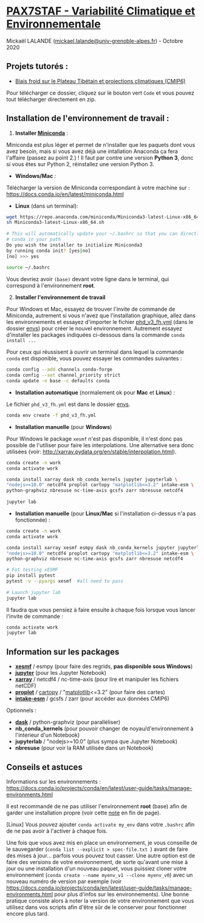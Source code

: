 # [PAX7STAF - Variabilité Climatique et Environnementale](https://chamilo.univ-grenoble-alpes.fr/courses/PAX7STAF/index.php?id_session=0)

Mickaël LALANDE (mickael.lalande@univ-grenoble-alpes.fr) - Octobre 2020

## Projets tutorés :
- [Biais froid sur le Plateau Tibétain et projections climatiques (CMIP6)](HMA_bias_CMIP6)

Pour télécharger ce dossier, cliquez sur le bouton vert `Code` et vous pouvez tout télécharger directement en zip.
  
## Installation de l'environnement de travail :

1. **Installer [Miniconda](https://docs.conda.io/en/latest/miniconda.html)** : 

Miniconda est plus léger et permet de n'installer que les paquets dont vous avez besoin, mais si vous avez déjà une intallation Anaconda ça fera l'affaire (passez au point 2.) ! Il faut par contre une version **Python 3**, donc si vous êtes sur Python 2, réinstallez une version Python 3.

- **Windows/Mac** :

Télécharger la version de Miniconda correspondant à votre machine sur : https://docs.conda.io/en/latest/miniconda.html

- **Linux** (dans un terminal):

```bash
wget https://repo.anaconda.com/miniconda/Miniconda3-latest-Linux-x86_64.sh 
sh Miniconda3-latest-Linux-x86_64.sh 
  
# This will automatically update your ~/.bashrc so that you can directly have
# conda in your path
Do you wish the installer to initialize Miniconda3
by running conda init? [yes|no]
[no] >>> yes
  
source ~/.bashrc  
```
  
Vous devriez avoir `(base)` devant votre ligne dans le terminal, qui correspond à l'environnement **root**.


2. **Installer l'environnement de travail**

Pour Windows et Mac, essayez de trouver l'invite de commande de Miniconda, autrement si vous n'avez que l'installation graphique, allez dans les environnements et essayez d'importer le fichier [phd_v3_fh.yml](envs/phd_v3_fh.yml) (dans le dossier [envs](envs)) pour créer le nouvel environnement. Autrement essayez d'installer les packages indiquées ci-dessous dans la commande `conda install ...`

Pour ceux qui réussisent à ouvrir un terminal dans lequel la commande `conda` est disponible, vous pouvez essayer les commandes suivantes :

```bash
conda config --add channels conda-forge  
conda config --set channel_priority strict  
conda update -n base -c defaults conda  
```

- **Installation automatique** (normalement ok pour **Mac** et **Linux**) :

Le fichier `phd_v3_fh.yml` est dans le dossier [envs](envs).

```bash
conda env create -f phd_v3_fh.yml 
```

- **Installation manuelle** (pour **Windows**)

Pour Windows le package `xesmf` n'est pas disponible, il n'est donc pas possible de l'utiliser pour faire les interpolations. Une alternative sera donc utilisées (voir: http://xarray.pydata.org/en/stable/interpolation.html).

```bash
conda create -n work
conda activate work

conda install xarray dask nb_conda_kernels jupyter jupyterlab \
"nodejs>=10.0" netcdf4 proplot cartopy "matplotlib<=3.2" intake-esm \
python-graphviz nbresuse nc-time-axis gcsfs zarr nbresuse netcdf4
  
jupyter lab
```

- **Installation manuelle** (pour **Linux/Mac** si l'installation ci-dessus n'a pas fonctionnée) :

```bash
conda create -n work
conda activate work

conda install xarray xesmf esmpy dask nb_conda_kernels jupyter jupyterlab \
"nodejs>=10.0" netcdf4 proplot cartopy "matplotlib<=3.2" intake-esm \
python-graphviz nbresuse nc-time-axis gcsfs zarr nbresuse netcdf4

# Fot testing xESMF
pip install pytest  
pytest -v --pyargs xesmf  #all need to pass
  
# Launch jupyter lab
jupyter lab
```

Il faudra que vous pensiez à faire ensuite à chaque fois lorsque vous lancer l'invite de commande :
```bash
conda activate work
jupyter lab
```

## Information sur les packages


- **[xesmf](https://xesmf.readthedocs.io/en/latest/)** / esmpy (pour faire des regrids, **pas disponible sous Windows**)
- **[jupyter](https://jupyter.org/)** (pour les Jupyter Notebook)
- **[xarray](http://xarray.pydata.org/en/stable/)** / netcdf4 / nc-time-axis (pour lire et manipuler les fichiers netCDF)
- **[proplot](https://proplot.readthedocs.io/en/latest/)** / [cartopy](https://scitools.org.uk/cartopy/docs/latest/) / "[matplotlib](https://matplotlib.org/)<=3.2" (pour faire des cartes)
- **[intake-esm](https://intake-esm.readthedocs.io/en/latest/)** / gcsfs / zarr (pour accéder aux données CMIP6)

Optionnels :

- **[dask](https://dask.org/)** / python-graphviz  (pour paralléliser)
- **nb_conda_kernels** (pour pouvoir changer de noyau/d'environnement à l'interieur d'un Notebook)
- **jupyterlab** / "nodejs>=10.0" (plus sympa que Jupyter Notebook)
- **nbresuse** (pour voir la RAM utilisée dans un Notebook)

## Conseils et astuces

Informations sur les environnements : https://docs.conda.io/projects/conda/en/latest/user-guide/tasks/manage-environments.html


Il est recommandé de ne pas utiliser l'environnement **root** (base) afin de garder une installation propre (voir cette [note](https://conda-forge.org/docs/user/introduction.html) en fin de page). 

[Linux] Vous pouvez ajouter `conda activate my_env` dans votre `.bashrc` afin de ne pas avoir à l'activer à chaque fois.

Une fois que vous avez mis en place un environnement, je vous conseille de le sauvegarder (`conda list --explicit > spec-file.txt `) avant de faire des mises à jour... parfois vous pouvez tout casser. Une autre option est de faire des versions de votre environnement, de sorte qu'avant une mise à jour ou une installation d'un nouveau paquet, vous puissiez cloner votre environnement (`conda create --name myenv_v1 --clone myenv_v0`) avec un nouveau numéro de version par exemple (voir https://docs.conda.io/projects/conda/en/latest/user-guide/tasks/manage-environments.html pour plus d'infos sur les environnements). Une bonne pratique consiste alors à noter la version de votre environnement que vous utilisez dans vos scripts afin d'être sûr de le conserver pour fonctionner encore plus tard.
  
